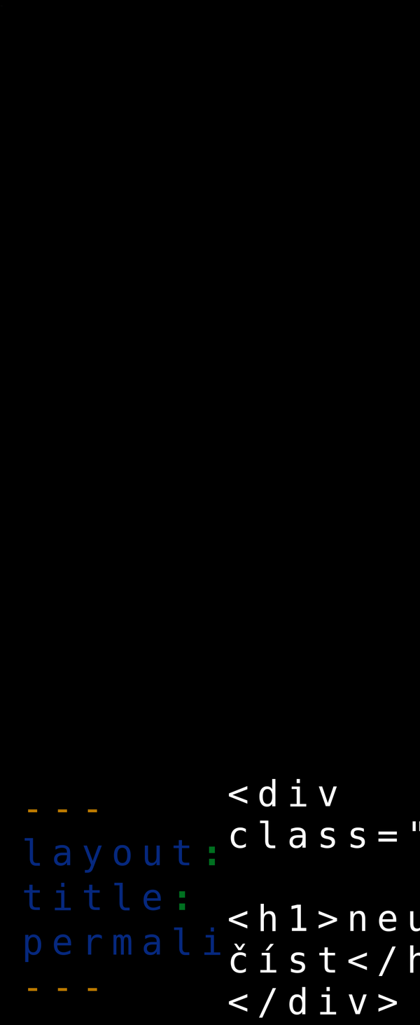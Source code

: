 ```yaml
---
layout: empty
title: Literatura
permalink: /literatura/
---
```



<head>
	<meta charset="UTF-8">
	<title>Nevim</title>
	<style>
		@font-face {
			font-family: "Palatino";
		}
		body {
			margin: 0;
			width: 100vw;
			height: 100vh;
			display: flex;
			align-items: center;
			justify-content: center;
			font-size: 6em;
			letter-spacing: .2em;
			font-family: posterama;
			background-color: #000000;
			color: #fff;
		}
		div.object {
			animation: noise 3s steps(100) infinite;
		}
		@keyframes noise {
			0% {text-shadow: 1px 0 0 red, -1px 0 0 blue;}
			4% {text-shadow: 1px 0 0 red, -1px 0 0 blue;}
			5% {text-shadow: -1px 0 0 red, 1px 0 0 blue;}
			10% {text-shadow: -1px 0 0 red, 1px 0 0 blue;}
			11% {text-shadow: 0.5px 0 0 red, -0.5px 0 0 lime;}
			15% {text-shadow: 0.5px 0 0 red, -0.5px 0 0 lime;}
			16% {text-shadow: -1px 0 0 red, 1px 0 0 lime;}
			20% {text-shadow: -1px 0 0 red, 1px 0 0 lime;}
			21% {text-shadow: 0.7px 0 0 blue, -0.7px 0 0 lime;}
			30% {text-shadow: 0.7px 0 0 blue, -0.7px 0 0 lime;}
			31% {text-shadow: -1px 0 0 blue, 1px 0 0 lime;}
			40% {text-shadow: -1px 0 0 blue, 1px 0 0 lime;}
			41% {text-shadow: 30px 0 0 blue, -30px 0 0 lime;}
			42% {text-shadow: 0 0 0 blue, 0 0 0 lime;}
			43% {text-shadow: 0.5px 0 0 red, -0.5px 0 0 lime}
			46% {text-shadow: 0.5px 0 0 red, -0.5px 0 0 lime}
			47% {text-shadow: -1px 0 0 red, 1px 0 0 lime;}
			50% {text-shadow: -1px 0 0 red, 1px 0 0 lime;}
			51% {text-shadow: 1px 0 0 red, -1px 0 0 blue;}
			55% {text-shadow: 1px 0 0 red, -1px 0 0 blue;}
			56% {text-shadow: -1px 0 0 red, 1px 0 0 blue;}
			60% {text-shadow: -1px 0 0 red, 1px 0 0 blue;}
			61% {text-shadow: 30px 0 0 red, -30px 0 0 lime;}
			62% {text-shadow: 0 0 0 red, 0 0 0 lime;}
			63% {text-shadow: 0.5px 0 0 red, -0.5px 0 0 blue;}
			66% {text-shadow: 0.5px 0 0 red, -0.5px 0 0 blue;}
			67% {text-shadow: -1px 0 0 red, 1px 0 0 blue;}
			70% {text-shadow: -1px 0 0 red, 1px 0 0 blue;}
			71% {text-shadow: 70px 0 0 red, -70px 0 0 blue;}
			72% {text-shadow: 0 0 0 red, 0 0 0 blue;}
			73% {text-shadow: 1px 0 0 red, -1px 0 0 blue;}
			76% {text-shadow: 1px 0 0 red, -1px 0 0 blue;}
			77% {text-shadow: -1px 0 0 red, 1px 0 0 blue;}
			80% {text-shadow: -1px 0 0 red, 1px 0 0 blue;}
			81% {text-shadow: 0.5px 0 0 red, -0.5px 0 0 lime;}
			85% {text-shadow: 0.5px 0 0 red, -0.5px 0 0 lime;}
			86% {text-shadow: -1px 0 0 red, 1px 0 0 lime;}
			90% {text-shadow: -1px 0 0 red, 1px 0 0 lime;}
			91% {text-shadow: 40px 0 0 lime, -40px 0 0 blue;}
			92% {text-shadow: 0 0 0 lime, 0 0 0 blue;}
			93% {text-shadow: 0.7px 0 0 blue, -0.7px 0 0 lime;}
			95% {text-shadow: 0.7px 0 0 blue, -0.7px 0 0 lime;}
			96% {text-shadow: -1px 0 0 blue, 1px 0 0 lime;}
			100% {text-shadow: -1px 0 0 blue, 1px 0 0 lime;}
		}
		.left{
			position: fixed;	
            top: 0px !important;
            left: 0px !important;
			font-size: 8px; 
    		}
	</style>
	

<link rel="apple-touch-icon" sizes="180x180" href="/_includes/img/favicon/apple-touch-icon.png">
<link rel="icon" type="image/png" sizes="32x32" href="/_includes/img/favicon/favicon-32x32.png">
<link rel="icon" type="image/png" sizes="16x16" href="/_includes/img/favicon/favicon-16x16.png">
<link rel="manifest" href="/_includes/img/favicon/site.webmanifest">
<link rel="mask-icon" href="/_includes/img/favicon/safari-pinned-tab.svg" color="#430053">
<link rel="shortcut icon" href="/_includes/img/favicon/favicon.ico">
<meta name="msapplication-TileColor" content="#da532c">
<meta name="msapplication-config" content="/_includes/img/favicon/browserconfig.xml">
<meta name="theme-color" content="#ffffff">


</head>
<body>
	<a href="/"><p class="left">←</p></a>
	
	<div class="object">
		<h1>neumim číst</h1>
	</div>
</body>
